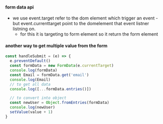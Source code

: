 #### form data api

- we use event.target refer to the dom element which trigger an event
  -but event.currenttarget point to the domelement that event listner listning on.
  - for this it is targeting to form element so it return the form element

#### another way to get multiple value from the form

```js
const handleSubmit = (e) => {
  e.preventDefault()
  const formData = new FormData(e.currentTarget)
  console.log(formData)
  const Email = formData.get('email')
  console.log(Email)
  // to get all data
  console.log([...formData.entries()])

  // to convert into object
  const newUser = Object.fromEntries(formData)
  console.log(newUser)
  setValue(value + 1)
}
```
